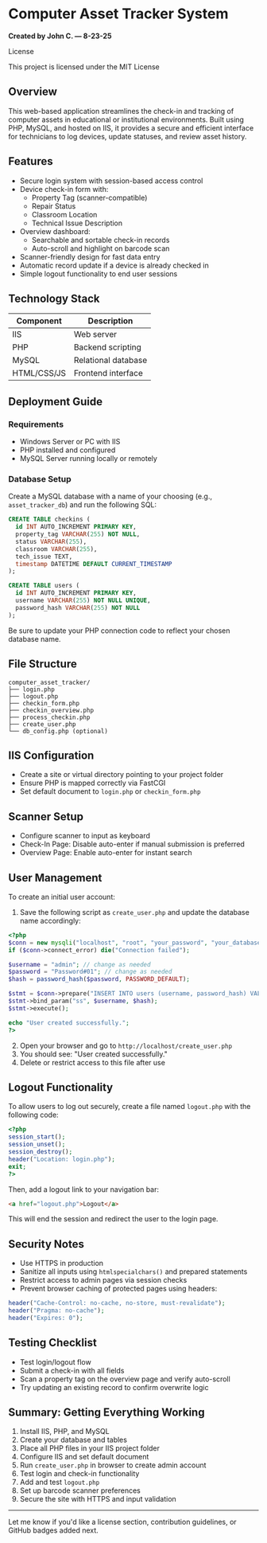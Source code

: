 

# Computer Asset Tracker System  
**Created by John C. — 8-23-25**

License

This project is licensed under the MIT License

## Overview  
This web-based application streamlines the check-in and tracking of computer assets in educational or institutional environments. Built using PHP, MySQL, and hosted on IIS, it provides a secure and efficient interface for technicians to log devices, update statuses, and review asset history.

## Features  
- Secure login system with session-based access control  
- Device check-in form with:
  - Property Tag (scanner-compatible)
  - Repair Status
  - Classroom Location
  - Technical Issue Description  
- Overview dashboard:
  - Searchable and sortable check-in records
  - Auto-scroll and highlight on barcode scan  
- Scanner-friendly design for fast data entry  
- Automatic record update if a device is already checked in  
- Simple logout functionality to end user sessions  

## Technology Stack

| Component     | Description         |
|---------------|---------------------|
| IIS           | Web server          |
| PHP           | Backend scripting   |
| MySQL         | Relational database |
| HTML/CSS/JS   | Frontend interface  |

## Deployment Guide

### Requirements  
- Windows Server or PC with IIS  
- PHP installed and configured  
- MySQL Server running locally or remotely  

### Database Setup  
Create a MySQL database with a name of your choosing (e.g., `asset_tracker_db`) and run the following SQL:

```sql
CREATE TABLE checkins (
  id INT AUTO_INCREMENT PRIMARY KEY,
  property_tag VARCHAR(255) NOT NULL,
  status VARCHAR(255),
  classroom VARCHAR(255),
  tech_issue TEXT,
  timestamp DATETIME DEFAULT CURRENT_TIMESTAMP
);

CREATE TABLE users (
  id INT AUTO_INCREMENT PRIMARY KEY,
  username VARCHAR(255) NOT NULL UNIQUE,
  password_hash VARCHAR(255) NOT NULL
);
```

Be sure to update your PHP connection code to reflect your chosen database name.

## File Structure

```
computer_asset_tracker/
├── login.php
├── logout.php
├── checkin_form.php
├── checkin_overview.php
├── process_checkin.php
├── create_user.php
└── db_config.php (optional)
```

## IIS Configuration  
- Create a site or virtual directory pointing to your project folder  
- Ensure PHP is mapped correctly via FastCGI  
- Set default document to `login.php` or `checkin_form.php`  

## Scanner Setup  
- Configure scanner to input as keyboard  
- Check-In Page: Disable auto-enter if manual submission is preferred  
- Overview Page: Enable auto-enter for instant search  

## User Management

To create an initial user account:

1. Save the following script as `create_user.php` and update the database name accordingly:

```php
<?php
$conn = new mysqli("localhost", "root", "your_password", "your_database_name");
if ($conn->connect_error) die("Connection failed");

$username = "admin"; // change as needed
$password = "Password#01"; // change as needed
$hash = password_hash($password, PASSWORD_DEFAULT);

$stmt = $conn->prepare("INSERT INTO users (username, password_hash) VALUES (?, ?)");
$stmt->bind_param("ss", $username, $hash);
$stmt->execute();

echo "User created successfully.";
?>
```

2. Open your browser and go to `http://localhost/create_user.php`  
3. You should see: "User created successfully."  
4. Delete or restrict access to this file after use  

## Logout Functionality

To allow users to log out securely, create a file named `logout.php` with the following code:

```php
<?php
session_start();
session_unset();
session_destroy();
header("Location: login.php");
exit;
?>
```

Then, add a logout link to your navigation bar:

```html
<a href="logout.php">Logout</a>
```

This will end the session and redirect the user to the login page.

## Security Notes  
- Use HTTPS in production  
- Sanitize all inputs using `htmlspecialchars()` and prepared statements  
- Restrict access to admin pages via session checks  
- Prevent browser caching of protected pages using headers:

```php
header("Cache-Control: no-cache, no-store, must-revalidate");
header("Pragma: no-cache");
header("Expires: 0");
```

## Testing Checklist  
- Test login/logout flow  
- Submit a check-in with all fields  
- Scan a property tag on the overview page and verify auto-scroll  
- Try updating an existing record to confirm overwrite logic  

## Summary: Getting Everything Working  
1. Install IIS, PHP, and MySQL  
2. Create your database and tables  
3. Place all PHP files in your IIS project folder  
4. Configure IIS and set default document  
5. Run `create_user.php` in browser to create admin account  
6. Test login and check-in functionality  
7. Add and test `logout.php`  
8. Set up barcode scanner preferences  
9. Secure the site with HTTPS and input validation  

---

Let me know if you'd like a license section, contribution guidelines, or GitHub badges added next.
